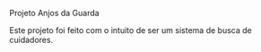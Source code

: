 Projeto Anjos da Guarda

Este projeto foi feito com o intuito de ser um sistema de busca de cuidadores.

 
